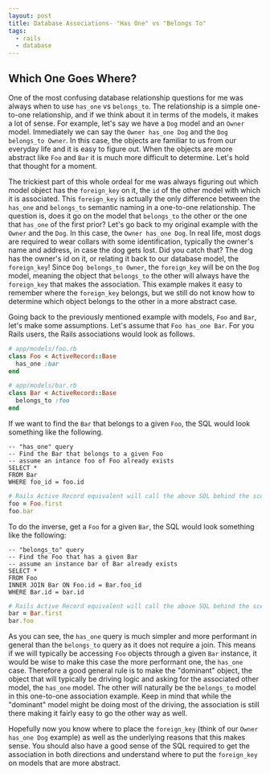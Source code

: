 ```yaml
---
layout: post
title: Database Associations- "Has One" vs "Belongs To"
tags:
  - rails
  - database
---
```


## Which One Goes Where?

One of the most confusing database relationship questions for me was always when to use `has_one` vs `belongs_to`. The relationship is a simple one-to-one relationship, and if we think about it in terms of the models, it makes a lot of sense. For example, let's say we have a `Dog` model and an `Owner` model. Immediately we can say the `Owner has_one Dog` and the `Dog belongs_to Owner`. In this case, the objects are familiar to us from our everyday life and it is easy to figure out. When the objects are more abstract like `Foo` and `Bar` it is much more difficult to determine. Let's hold that thought for a moment.

<!--more-->

The trickiest part of this whole ordeal for me was always figuring out which model object has the `foreign_key` on it, the `id` of the other model with which it is associated. This `foreign_key` is actually the only difference between the `has_one` and `belongs_to` semantic naming in a one-to-one relationship. The question is, does it go on the model that `belongs_to` the other or the one that `has_one` of the first prior? Let's go back to my original example with the `Owner` and the `Dog`. In this case, the `Owner has_one Dog`. In real life, most dogs are required to wear collars with some identification, typically the owner's name and address, in case the dog gets lost. Did you catch that? The dog has the owner's id on it, or relating it back to our database model, the `foreign_key`! Since `Dog belongs_to Owner`, the `foreign_key` will be on the `Dog` model, meaning the object that `belongs_to` the other will always have the `foreign_key` that makes the association. This example makes it easy to remember where the `foreign_key` belongs, but we still do not know how to determine which object belongs to the other in a more abstract case.

Going back to the previously mentioned example with models, `Foo` and `Bar`, let's make some assumptions. Let's assume that `Foo has_one Bar`. For you Rails users, the Rails associations would look as follows.

```ruby
# app/models/foo.rb
class Foo < ActiveRecord::Base
  has_one :bar
end

# app/models/bar.rb
class Bar < ActiveRecord::Base
  belongs_to :foo
end
```

If we want to find the `Bar` that belongs to a given `Foo`, the SQL would look something like the following.

```mysql
-- "has_one" query
-- Find the Bar that belongs to a given Foo
-- assume an intance foo of Foo already exists
SELECT *
FROM Bar
WHERE foo_id = foo.id
```

```ruby
# Rails Active Record equivalent will call the above SQL behind the scenes
foo = Foo.first
foo.bar
```

To do the inverse, get a `Foo` for a given `Bar`, the SQL would look something like the following:
```mysql
-- "belongs_to" query
-- Find the Foo that has a given Bar
-- assume an instance bar of Bar already exists
SELECT *
FROM Foo
INNER JOIN Bar ON Foo.id = Bar.foo_id
WHERE Bar.id = bar.id
```

```ruby
# Rails Active Record equivalent will call the above SQL behind the scenes
bar = Bar.first
bar.foo
```

As you can see, the `has_one` query is much simpler and more performant in general than the `belongs_to` query as it does not require a join. This means if we will typically be accessing `Foo` objects through a given `Bar` instance, it would be wise to make this case the more performant one,  the `has_one` case. Therefore a good general rule is to make the "dominant" object, the object that will typically be driving logic and asking for the associated other model, the `has_one` model. The other will naturally be the `belongs_to` model in this one-to-one association example. Keep in mind that while the "dominant" model might be doing most of the driving, the association is still there making it fairly easy to go the other way as well.

Hopefully now you know where to place the `foreign_key` (think of our `Owner has_one Dog` example) as well as the underlying reasons that this makes sense. You should also have a good sense of the SQL required to get the association in both directions and understand where to put the `foreign_key` on models that are more abstract.
